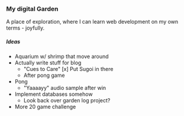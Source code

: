 ### My digital Garden

A place of exploration, where I can learn web development on my own terms - joyfully. 

##### Ideas
- Aquarium w/ shrimp that move around
- Actually write stuff for blog
    - "Cues to Care"
[x] Put Sugoi in there
    - After pong game
- Pong
    - "Yaaaayy" audio sample after win
- Implement databases somehow
    - Look back over garden log project?
- More 20 game challenge